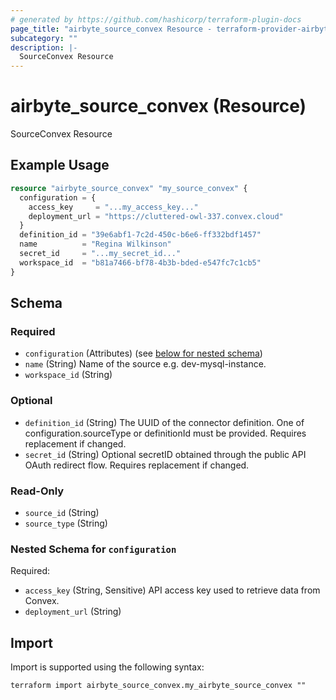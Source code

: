 ```yaml
---
# generated by https://github.com/hashicorp/terraform-plugin-docs
page_title: "airbyte_source_convex Resource - terraform-provider-airbyte"
subcategory: ""
description: |-
  SourceConvex Resource
---
```


# airbyte_source_convex (Resource)

SourceConvex Resource

## Example Usage

```terraform
resource "airbyte_source_convex" "my_source_convex" {
  configuration = {
    access_key     = "...my_access_key..."
    deployment_url = "https://cluttered-owl-337.convex.cloud"
  }
  definition_id = "39e6abf1-7c2d-450c-b6e6-ff332bdf1457"
  name          = "Regina Wilkinson"
  secret_id     = "...my_secret_id..."
  workspace_id  = "b81a7466-bf78-4b3b-bded-e547fc7c1cb5"
}
```

<!-- schema generated by tfplugindocs -->
## Schema

### Required

- `configuration` (Attributes) (see [below for nested schema](#nestedatt--configuration))
- `name` (String) Name of the source e.g. dev-mysql-instance.
- `workspace_id` (String)

### Optional

- `definition_id` (String) The UUID of the connector definition. One of configuration.sourceType or definitionId must be provided. Requires replacement if changed.
- `secret_id` (String) Optional secretID obtained through the public API OAuth redirect flow. Requires replacement if changed.

### Read-Only

- `source_id` (String)
- `source_type` (String)

<a id="nestedatt--configuration"></a>
### Nested Schema for `configuration`

Required:

- `access_key` (String, Sensitive) API access key used to retrieve data from Convex.
- `deployment_url` (String)

## Import

Import is supported using the following syntax:

```shell
terraform import airbyte_source_convex.my_airbyte_source_convex ""
```
